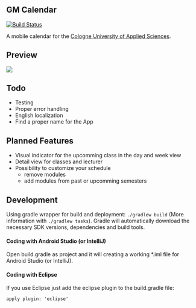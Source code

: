 ## GM Calendar

[![Build Status](https://travis-ci.org/bckr/GMCal-Android.svg?branch=master)](https://travis-ci.org/stetro/GMCal-Android)

A mobile calendar for the [Cologne University of Applied Sciences](https://www.fh-koeln.de/en/homepage_26.php).

## Preview
![](http://gmcal.s3.amazonaws.com/GMCal_Android_Preview.gif)

## Todo
- Testing
- Proper error handling
- English localization
- Find a proper name for the App

## Planned Features
- Visual indicator for the upcomming class in the day and week view
- Detail view for classes and lecturer
- Possibility to customize your schedule
    - remove modules
    - add modules from past or upcomming semesters
    
## Development

Using gradle wrapper for build and deployment: `./gradlew build` (More information with `./gradlew tasks`). Gradle will automatically download the necessary SDK versions, dependencies and build tools.

#### Coding with Android Studio (or IntelliJ) 
Open build.gradle as project and it will creating a working *.iml file for Android Studio (or IntelliJ). 

#### Coding with Eclipse
If you use Eclipse just add the eclipse plugin to the build.gradle file:

```apply plugin: 'eclipse'```
